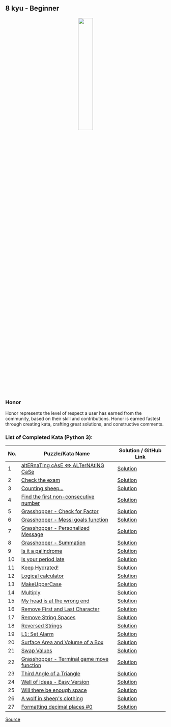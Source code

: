 ## 8 kyu - Beginner

<div align="center"> 
<img width="30%" height="30%" src="https://github.com/ikostan/codewars/blob/master/img/copy-rank-kyu.png" hspace="10">
</div>

### Honor

Honor represents the level of respect a user has earned from the community, based on their skill and contributions. Honor is earned fastest through creating kata, crafting great solutions, and constructive comments.

### List of Completed Kata (Python 3):

| No. | Puzzle/Kata Name                                                                                           | Solution / GitHub Link |
|-----|------------------------------------------------------------------------------------------------------------|------------------------|
|1    |[altERnaTIng cAsE <=> ALTerNAtiNG CaSe](https://www.codewars.com/kata/56efc695740d30f963000557/train/python)|[Solution](https://github.com/ikostan/codewars/tree/master/kyu_8/alternating_case)|
|2    |[Check the exam](https://www.codewars.com/kata/5a3dd29055519e23ec000074/train/python)|[Solution](https://github.com/ikostan/codewars/tree/master/kyu_8/check_the_exam)|
|3    |[Counting sheep...](https://www.codewars.com/kata/54edbc7200b811e956000556/train/python)|[Solution](https://github.com/ikostan/codewars/tree/master/kyu_8/counting_sheep)|
|4    |[Find the first non-consecutive number](https://www.codewars.com/kata/58f8a3a27a5c28d92e000144/train/python)|[Solution](https://github.com/ikostan/codewars/tree/master/kyu_8/find_the_first_non_consecutive_number)|
|5    |[Grasshopper - Check for Factor](https://www.codewars.com/kata/55cbc3586671f6aa070000fb/train/python)|[Solution](https://github.com/ikostan/codewars/tree/master/kyu_8/grasshopper_check_for_factor)|
|6    |[Grasshopper - Messi goals function](https://www.codewars.com/kata/55f73be6e12baaa5900000d4/train/python)|[Solution](https://github.com/ikostan/codewars/tree/master/kyu_8/grasshopper_messi_goals_function)|
|7    |[Grasshopper - Personalized Message](https://www.codewars.com/kata/5772da22b89313a4d50012f7/train/python)|[Solution](https://github.com/ikostan/codewars/tree/master/kyu_8/grasshopper_personalized_message)|
|8    |[Grasshopper - Summation](https://www.codewars.com/kata/55d24f55d7dd296eb9000030/train/python)|[Solution](https://github.com/ikostan/codewars/tree/master/kyu_8/grasshopper_summation)|
|9    |[Is it a palindrome](https://www.codewars.com/kata/57a1fd2ce298a731b20006a4/train/python)|[Solution](https://github.com/ikostan/codewars/tree/master/kyu_8/is_it_a_palindrome)|
|10   |[Is your period late](https://www.codewars.com/kata/578a8a01e9fd1549e50001f1/train/python)|[Solution](https://github.com/ikostan/codewars/tree/master/kyu_8/is_your_period_late)|
|11   |[Keep Hydrated!](https://www.codewars.com/kata/582cb0224e56e068d800003c/train/python)|[Solution](https://github.com/ikostan/codewars/blob/master/kyu_8/keep_hydrated/README.md)|
|12   |[Logical calculator](https://www.codewars.com/kata/57096af70dad013aa200007b/train/python)|[Solution](https://github.com/ikostan/codewars/tree/master/kyu_8/logical_calculator)|
|13   |[MakeUpperCase](https://www.codewars.com/kata/57a0556c7cb1f31ab3000ad7/train/python)|[Solution](https://github.com/ikostan/codewars/tree/master/kyu_8/make_upper_case)|
|14   |[Multiply](https://www.codewars.com/kata/50654ddff44f800200000004/train/python)|[Solution](https://github.com/ikostan/codewars/tree/master/kyu_8/multiply)|
|15   |[My head is at the wrong end](https://www.codewars.com/kata/56f699cd9400f5b7d8000b55/train/python)|[Solution](https://github.com/ikostan/codewars/tree/master/kyu_8/my_head_is_at_the_wrong_end)|
|16   |[Remove First and Last Character](https://www.codewars.com/kata/56bc28ad5bdaeb48760009b0/train/python)|[Solution](https://github.com/ikostan/codewars/tree/master/kyu_8/remove_first_and_last_character)|
|17   |[Remove String Spaces](https://www.codewars.com/kata/57eae20f5500ad98e50002c5/train/python)|[Solution](https://github.com/ikostan/codewars/tree/master/kyu_8/remove_string_spaces)|
|18   |[Reversed Strings](https://www.codewars.com/kata/5168bb5dfe9a00b126000018/train/python)|[Solution](https://github.com/ikostan/codewars/tree/master/kyu_8/reversed_strings)|
|19   |[L1: Set Alarm](https://www.codewars.com/kata/568dcc3c7f12767a62000038/train/python)|[Solution](https://github.com/ikostan/codewars/tree/master/kyu_8/set_alarm)|
|20   |[Surface Area and Volume of a Box](https://www.codewars.com/kata/565f5825379664a26b00007c/train/python)|[Solution](https://github.com/ikostan/codewars/tree/master/kyu_8/surface_area_and_volume_of_box)|
|21   |[Swap Values](https://www.codewars.com/kata/5388f0e00b24c5635e000fc6/train/python)|[Solution](https://github.com/ikostan/codewars/tree/master/kyu_8/swap_values)|
|22   |[Grasshopper - Terminal game move function](https://www.codewars.com/kata/563a631f7cbbc236cf0000c2/train/python)|[Solution](https://github.com/ikostan/codewars/tree/master/kyu_8/terminal_game_move_function)|
|23   |[Third Angle of a Triangle](https://www.codewars.com/kata/5a023c426975981341000014/train/python)|[Solution](https://github.com/ikostan/codewars/tree/master/kyu_8/third_angle_of_triangle)|
|24   |[Well of Ideas - Easy Version](https://www.codewars.com/kata/57f222ce69e09c3630000212/train/python)|[Solution](https://github.com/ikostan/codewars/tree/master/kyu_8/well_of_ideas_easy_version)|
|25   |[Will there be enough space](https://www.codewars.com/kata/5875b200d520904a04000003/train/python)|[Solution](https://github.com/ikostan/codewars/tree/master/kyu_8/will_there_be_enough_space)|
|26   |[A wolf in sheep's clothing](https://www.codewars.com/kata/5c8bfa44b9d1192e1ebd3d15/train/python)|[Solution](https://github.com/ikostan/codewars/tree/master/kyu_8/wolf_in_sheep_clothing)|
|27   |[Formatting decimal places #0](https://www.codewars.com/kata/5641a03210e973055a00000d/train/python)|[Solution](https://github.com/ikostan/codewars/tree/master/kyu_8/formatting_decimal_places_0)|


[Source](https://www.codewars.com/about)
